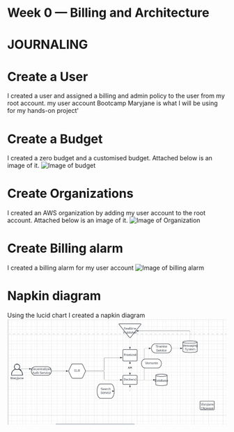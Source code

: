 # Week 0 — Billing and Architecture
# JOURNALING

# Create a User
I created a user and assigned a billing and admin policy to the user from my root account. my user account Bootcamp Maryjane is what I will be using for my hands-on project'

# Create a Budget
I created a zero budget and a customised budget. Attached below is an image of it.
![Image of budget](assets/Budgets.jpg)

# Create Organizations
I created an AWS organization by adding my user account to the root account. Attached below is an image of it.
![Image of Organization](assets/organizations.jpg)

# Create Billing alarm
I created a billing alarm for my user account
![Image of billing alarm](assets/Billing%20alarm.jpg)

# Napkin diagram
Using the lucid chart I created a napkin diagram 
![napkin diagram](Napkin%20diagram.jpg)
